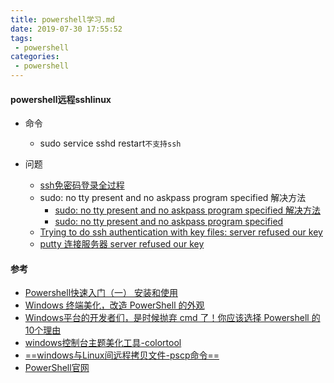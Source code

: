 ```yaml
---
title: powershell学习.md
date: 2019-07-30 17:55:52
tags:
 - powershell
categories:
 - powershell
---
```

#### powershell远程sshlinux
- 命令
    - sudo service sshd restart`不支持ssh`
    
- 问题
    - [ssh免密码登录全过程](https://blog.csdn.net/zengqiang1/article/details/52997885)
    - sudo: no tty present and no askpass program specified 解决方法
        - [sudo: no tty present and no askpass program specified 解决方法](https://blog.csdn.net/gezehao/article/details/47317103)
        - [sudo: no tty present and no askpass program specified](https://blog.csdn.net/ksksjipeng/article/details/75267153)
    - [Trying to do ssh authentication with key files: server refused our key](https://askubuntu.com/questions/306798/trying-to-do-ssh-authentication-with-key-files-server-refused-our-key)
    - [putty 连接服务器 server refused our key](https://blog.csdn.net/weixin_40322495/article/details/81184227)
  
#### 参考
- [Powershell快速入门（一） 安装和使用](https://www.jianshu.com/p/c8f5c374466a?utm_campaign=hugo&utm_medium=reader_share&utm_content=note&utm_source=weixin-friends)
- [Windows 终端美化，改造 PowerShell 的外观](https://www.jianshu.com/p/e4d71022ee48?utm_campaign=hugo&utm_medium=reader_share&utm_content=note&utm_source=weixin-friends)
- [Windows平台的开发者们，是时候抛弃 cmd 了！你应该选择 Powershell 的10个理由](https://www.jianshu.com/p/931ae4c34120?utm_campaign=hugo&utm_medium=reader_share&utm_content=note&utm_source=weixin-friends)
- [windows控制台主题美化工具-colortool](https://www.cnblogs.com/DHclly/p/10822804.html)
- [==windows与Linux间远程拷贝文件-pscp命令==](https://blog.csdn.net/huwei2003/article/details/45688565)
- [PowerShell官网](https://docs.microsoft.com/zh-cn/powershell/scripting/overview?view=powershell-5.0)